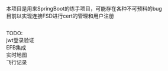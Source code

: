 本项目是用来SpringBoot的练手项目，可能存在各种不可预料的bug<br>
目前以实现连接FSD进行cert的管理和用户注册<br>
##
TODO:<br>
jwt登录验证<br>
EFB集成<br>
实时地图<br>
飞行记录<br>
